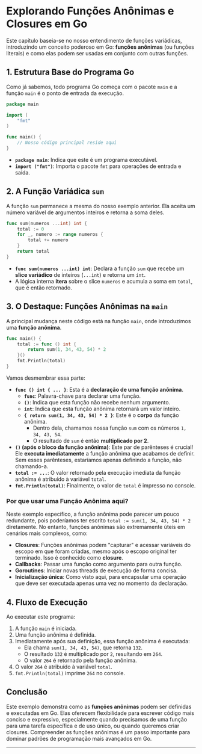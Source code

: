# Explorando Funções Anônimas e Closures em Go

Este capítulo baseia-se no nosso entendimento de funções variádicas, introduzindo um conceito poderoso em Go: **funções anônimas** (ou funções literais) e como elas podem ser usadas em conjunto com outras funções.

## 1. Estrutura Base do Programa Go

Como já sabemos, todo programa Go começa com o pacote `main` e a função `main` é o ponto de entrada da execução.

```go
package main

import (
    "fmt"
)

func main() {
    // Nosso código principal reside aqui
}
```

* **`package main`**: Indica que este é um programa executável.
* **`import ("fmt")`**: Importa o pacote `fmt` para operações de entrada e saída.

## 2. A Função Variádica `sum`

A função `sum` permanece a mesma do nosso exemplo anterior. Ela aceita um número variável de argumentos inteiros e retorna a soma deles.

```go
func sum(numeros ...int) int {
    total := 0
    for _, numero := range numeros {
        total += numero
    }
    return total
}
```

* **`func sum(numeros ...int) int`**: Declara a função `sum` que recebe um **slice variádico** de inteiros (`...int`) e retorna um `int`.
* A lógica interna **itera** sobre o slice `numeros` e acumula a soma em `total`, que é então retornado.

## 3. O Destaque: Funções Anônimas na `main`

A principal mudança neste código está na função `main`, onde introduzimos uma **função anônima**.

```go
func main() {
    total := func () int {
        return sum(1, 34, 43, 54) * 2
    }()
    fmt.Println(total)
}
```

Vamos desmembrar essa parte:

* **`func () int { ... }`**: Esta é a **declaração de uma função anônima**.
    * **`func`**: Palavra-chave para declarar uma função.
    * **`()`**: Indica que esta função não recebe nenhum argumento.
    * **`int`**: Indica que esta função anônima retornará um valor inteiro.
    * **`{ return sum(1, 34, 43, 54) * 2 }`**: Este é o **corpo** da função anônima.
        * Dentro dela, chamamos nossa função `sum` com os números `1, 34, 43, 54`.
        * O resultado de `sum` é então **multiplicado por 2**.
* **`()` (após o bloco da função anônima)**: Este par de parênteses é crucial! Ele **executa imediatamente** a função anônima que acabamos de definir. Sem esses parênteses, estaríamos apenas definindo a função, não chamando-a.
* **`total := ...`**: O valor retornado pela execução imediata da função anônima é atribuído à variável `total`.
* **`fmt.Println(total)`**: Finalmente, o valor de `total` é impresso no console.

### Por que usar uma Função Anônima aqui?

Neste exemplo específico, a função anônima pode parecer um pouco redundante, pois poderíamos ter escrito `total := sum(1, 34, 43, 54) * 2` diretamente. No entanto, funções anônimas são extremamente úteis em cenários mais complexos, como:

* **Closures**: Funções anônimas podem "capturar" e acessar variáveis do escopo em que foram criadas, mesmo após o escopo original ter terminado. Isso é conhecido como **closure**.
* **Callbacks**: Passar uma função como argumento para outra função.
* **Goroutines**: Iniciar novas threads de execução de forma concisa.
* **Inicialização única**: Como visto aqui, para encapsular uma operação que deve ser executada apenas uma vez no momento da declaração.

## 4. Fluxo de Execução

Ao executar este programa:

1.  A função `main` é iniciada.
2.  Uma função anônima é definida.
3.  Imediatamente após sua definição, essa função anônima é executada:
    * Ela chama `sum(1, 34, 43, 54)`, que retorna `132`.
    * O resultado `132` é multiplicado por `2`, resultando em `264`.
    * O valor `264` é retornado pela função anônima.
4.  O valor `264` é atribuído à variável `total`.
5.  `fmt.Println(total)` imprime `264` no console.

## Conclusão

Este exemplo demonstra como as **funções anônimas** podem ser definidas e executadas em Go. Elas oferecem flexibilidade para escrever código mais conciso e expressivo, especialmente quando precisamos de uma função para uma tarefa específica e de uso único, ou quando queremos criar closures. Compreender as funções anônimas é um passo importante para dominar padrões de programação mais avançados em Go.

---